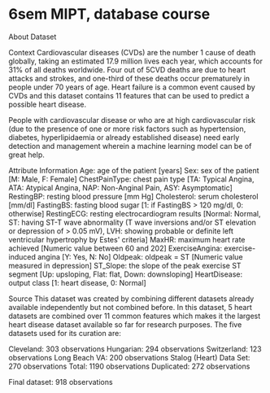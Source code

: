 # 6sem MIPT, database course

About Dataset

Context
Cardiovascular diseases (CVDs) are the number 1 cause of death globally, taking an estimated 17.9 million lives each year, which accounts for 31% of all deaths worldwide. Four out of 5CVD deaths are due to heart attacks and strokes, and one-third of these deaths occur prematurely in people under 70 years of age. Heart failure is a common event caused by CVDs and this dataset contains 11 features that can be used to predict a possible heart disease.

People with cardiovascular disease or who are at high cardiovascular risk (due to the presence of one or more risk factors such as hypertension, diabetes, hyperlipidaemia or already established disease) need early detection and management wherein a machine learning model can be of great help.

Attribute Information
Age: age of the patient [years]
Sex: sex of the patient [M: Male, F: Female]
ChestPainType: chest pain type [TA: Typical Angina, ATA: Atypical Angina, NAP: Non-Anginal Pain, ASY: Asymptomatic]
RestingBP: resting blood pressure [mm Hg]
Cholesterol: serum cholesterol [mm/dl]
FastingBS: fasting blood sugar [1: if FastingBS > 120 mg/dl, 0: otherwise]
RestingECG: resting electrocardiogram results [Normal: Normal, ST: having ST-T wave abnormality (T wave inversions and/or ST elevation or depression of > 0.05 mV), LVH: showing probable or definite left ventricular hypertrophy by Estes' criteria]
MaxHR: maximum heart rate achieved [Numeric value between 60 and 202]
ExerciseAngina: exercise-induced angina [Y: Yes, N: No]
Oldpeak: oldpeak = ST [Numeric value measured in depression]
ST_Slope: the slope of the peak exercise ST segment [Up: upsloping, Flat: flat, Down: downsloping]
HeartDisease: output class [1: heart disease, 0: Normal]

Source
This dataset was created by combining different datasets already available independently but not combined before. In this dataset, 5 heart datasets are combined over 11 common features which makes it the largest heart disease dataset available so far for research purposes. The five datasets used for its curation are:

Cleveland: 303 observations
Hungarian: 294 observations
Switzerland: 123 observations
Long Beach VA: 200 observations
Stalog (Heart) Data Set: 270 observations
Total: 1190 observations
Duplicated: 272 observations

Final dataset: 918 observations
